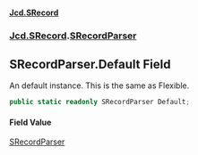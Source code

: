 #### [Jcd.SRecord](index.md 'index')
### [Jcd.SRecord](Jcd.SRecord.md 'Jcd.SRecord').[SRecordParser](Jcd.SRecord.SRecordParser.md 'Jcd.SRecord.SRecordParser')

## SRecordParser.Default Field

An default instance. This is the same as Flexible.

```csharp
public static readonly SRecordParser Default;
```

#### Field Value
[SRecordParser](Jcd.SRecord.SRecordParser.md 'Jcd.SRecord.SRecordParser')